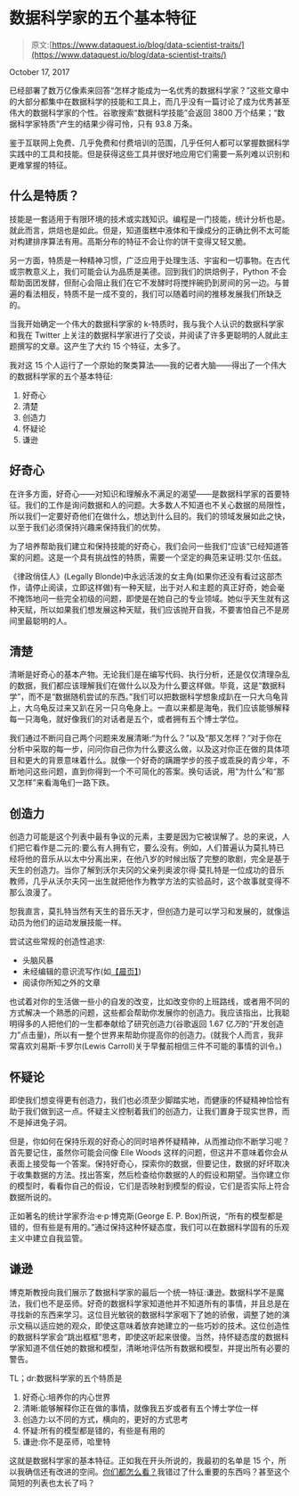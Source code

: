 # 数据科学家的五个基本特征

> 原文:[https://www.dataquest.io/blog/data-scientist-traits/](https://www.dataquest.io/blog/data-scientist-traits/)

October 17, 2017

已经部署了数万亿像素来回答“怎样才能成为一名优秀的数据科学家？”这些文章中的大部分都集中在数据科学的技能和工具上，而几乎没有一篇讨论了成为优秀甚至伟大的数据科学家的个性。谷歌搜索“数据科学技能”会返回 3800 万个结果；“数据科学家特质”产生的结果少得可怜，只有 93.8 万条。

鉴于互联网上免费、几乎免费和付费培训的范围，几乎任何人都可以掌握数据科学实践中的工具和技能。但是获得这些工具并很好地应用它们需要一系列难以识别和更难掌握的特征。

## 什么是特质？

技能是一套适用于有限环境的技术或实践知识。编程是一门技能，统计分析也是。就此而言，烘焙也是如此。但是，知道蛋糕中液体和干燥成分的正确比例不太可能对构建排序算法有用。高斯分布的特征不会让你的饼干变得又轻又脆。

另一方面，特质是一种精神习惯，广泛应用于处理生活、宇宙和一切事物。在古代或宗教意义上，我们可能会认为品质是美德。回到我们的烘焙例子，Python 不会帮助面团发酵，但耐心会阻止我们在它不发酵时将搅拌碗扔到房间的另一边。与普遍的看法相反，特质不是一成不变的，我们可以随着时间的推移发展我们所缺乏的。

当我开始确定一个伟大的数据科学家的 k-特质时，我与我个人认识的数据科学家和我在 Twitter 上关注的数据科学家进行了交谈，并阅读了许多更聪明的人就此主题撰写的文章。这产生了大约 15 个特征，太多了。

我对这 15 个人运行了一个原始的聚类算法——我的记者大脑——得出了一个伟大的数据科学家的五个基本特征:

1.  好奇心
2.  清楚
3.  创造力
4.  怀疑论
5.  谦逊

## 好奇心

在许多方面，好奇心——对知识和理解永不满足的渴望——是数据科学家的首要特征。我们的工作是询问数据和人的问题。大多数人不知道也不关心数据的局限性，所以我们一定要好奇他们在做什么，想达到什么目的。我们的领域发展如此之快，以至于我们必须保持兴趣来保持我们的优势。

为了培养帮助我们建立和保持技能的好奇心，我们会问一些我们“应该”已经知道答案的问题。这是一个具有挑战性的特质，需要一个坚定的典范来证明:艾尔·伍兹。

《律政俏佳人》(Legally Blonde)中永远活泼的女主角(如果你还没有看过这部杰作，请停止阅读，立即这样做)有一种天赋，出于对人和主题的真正好奇，她会毫不掩饰地问一些完全初级的问题，即使是在她自己的专业领域。她似乎天生就有这种天赋，所以如果我们想发展这种天赋，我们应该抛开自我，不要害怕自己不是房间里最聪明的人。

## 清楚

清晰是好奇心的基本产物。无论我们是在编写代码、执行分析，还是仅仅清理杂乱的数据，我们都应该理解我们在做什么以及为什么要这样做。毕竟，这是“数据科学”，而不是“数据随机尝试的东西。”我们可以把数据科学想象成趴在一只大乌龟背上，大乌龟反过来又趴在另一只乌龟身上。一直以来都是海龟，我们应该能够解释每一只海龟，就好像我们的对话者是五个，或者拥有五个博士学位。

我们通过不断问自己两个问题来发展清晰:“为什么？”以及“那又怎样？”对于你在分析中采取的每一步，问问你自己你为什么要这么做，以及这对你正在做的具体项目和更大的背景意味着什么。就像一个好奇的蹒跚学步的孩子或乖戾的青少年，不断地问这些问题，直到你得到一个不可简化的答案。换句话说，用“为什么”和“那又怎样”来看海龟们一路下跌。

## 创造力

创造力可能是这个列表中最有争议的元素，主要是因为它被误解了。总的来说，人们把它看作是二元的:要么有人拥有它，要么没有。例如，人们普遍认为莫扎特已经将他的音乐从以太中分离出来，在他八岁的时候出版了完整的歌剧，完全是基于天生的创造力。当你了解到沃尔夫冈的父亲列奥波尔得·莫扎特是一位成功的音乐教师，几乎从沃尔夫冈一出生就把他作为教学方法的实验品时，这个故事就变得不那么浪漫了。

恕我直言，莫扎特当然有天生的音乐天才，但创造力是可以学习和发展的，就像运动员为他们的运动发展技能一样。

尝试这些常规的创造性追求:

*   头脑风暴
*   未经编辑的意识流写作(如[【晨页】](https://juliacameronlive.com/basic-tools/morning-pages/))
*   阅读你所知之外的文章

也试着对你的生活做一些小的自发的改变，比如改变你的上班路线，或者用不同的方式解决一个熟悉的问题，这些都会帮助你发展你的创造力。我应该指出，比我聪明得多的人把他们的一生都奉献给了研究创造力(谷歌返回 1.67 亿*万*的“开发创造力”点击量)，所以有一整个世界来帮助你提高你的创造力。(就我个人而言，我非常喜欢刘易斯·卡罗尔(Lewis Carroll)关于早餐前相信三件不可能的事情的训令。)

## 怀疑论

即使我们想变得更有创造力，我们也必须至少脚踏实地，而健康的怀疑精神恰恰有助于我们做到这一点。怀疑主义控制着我们的创造力，让我们置身于现实世界，而不是掉进兔子洞。

但是，你如何在保持乐观的好奇心的同时培养怀疑精神，从而推动你不断学习呢？首先要记住，虽然你可能会问像 Elle Woods 这样的问题，但这并不意味着你会从表面上接受每一个答案。保持好奇心，探索你的数据，但要记住，数据的好坏取决于收集数据的方法。找出答案，然后检查给你数据的人的假设和期望。当你建立你的模型时，看看你自己的假设，它们是否映射到模型的假设，它们是否实际上符合数据所说的。

正如著名的统计学家乔治·e·p·博克斯(George E. P. Box)所说，“所有的模型都是错的，但有些是有用的。”通过保持这种怀疑态度，我们可以在数据科学固有的乐观主义中建立自我监管。

## 谦逊

博克斯教授向我们展示了数据科学家的最后一个统一特征:谦逊。数据科学不是魔法，我们也不是巫师。好奇的数据科学家知道他并不知道所有的事情，并且总是在寻找新的东西来学习。这位目光敏锐的数据科学家咽下了她的骄傲，调整了她的演示文稿以适应她的观众，即使这意味着放弃她建立的一些巧妙的技术。这位创造性的数据科学家会“跳出框框”思考，即使这听起来很傻。当然，持怀疑态度的数据科学家知道不信任她的数据和模型，清晰地评估所有数据和模型，并提出所有必要的警告。

TL；dr:数据科学家的五个特质是

1.  好奇心:培养你的内心世界
2.  清晰:能够解释你正在做的事情，就像我五岁或者有五个博士学位一样
3.  创造力:以不同的方式，横向的，更好的方式思考
4.  怀疑:所有的模型都是错的，有些是有用的
5.  谦逊:你不是巫师，哈里特

这就是数据科学家的基本特征。正如我在开头所说的，我最初的名单是 15 个，所以我确信还有改进的空间。[你们都怎么看？](https://twitter.com/dataquestio)我错过了什么重要的东西吗？甚至这个简短的列表也太长了吗？